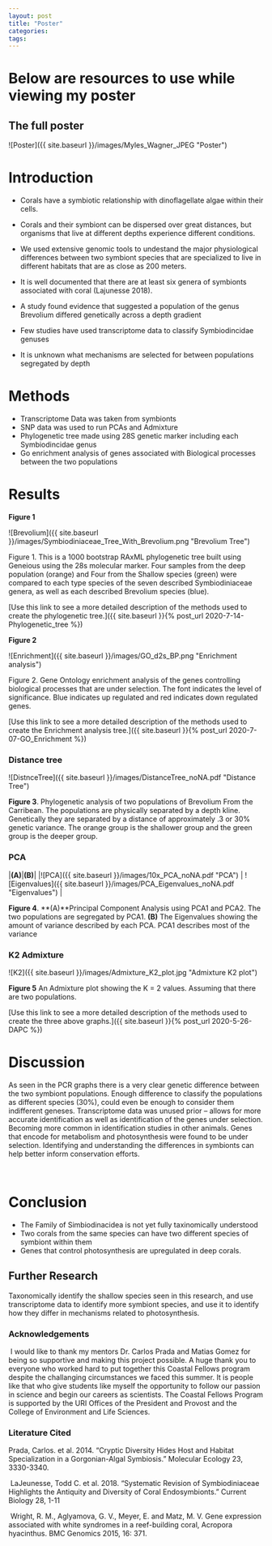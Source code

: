 ```yaml
---
layout: post
title: "Poster"
categories: 
tags: 
---
```


# Below are resources to use while viewing my poster

## The full poster


![Poster]({{ site.baseurl }}/images/Myles_Wagner_JPEG "Poster")


# Introduction

* Corals have a symbiotic relationship with dinoflagellate algae within their cells.​
* Corals and their symbiont can be dispersed over great distances, but organisms that live at different depths experience different conditions. ​
* We used extensive genomic tools to undestand  the major physiological differences between two symbiont species that are specialized to live in different habitats that are as close as 200 meters.​

* It is well documented that there are at least six genera of symbionts associated with coral (Lajunesse 2018).​
* A study found evidence that suggested a population of the genus Brevolium differed genetically across a depth gradient​
* Few studies have used transcriptome data to classify Symbiodincidae genuses ​
* It is unknown what mechanisms are selected for between populations segregated by depth


# Methods

* Transcriptome Data was taken from symbionts​
* SNP data was used to run PCAs and Admixture​
* Phylogenetic tree made using 28S genetic marker including each Symbiodincidae genus​
* Go enrichment analysis of genes associated with Biological processes between the two populations​


# Results

**Figure 1**

![Brevolium]({{ site.baseurl }}/images/Symbiodiniaceae_Tree_With_Brevolium.png "Brevolium Tree")

Figure 1. This is a 1000 bootstrap RAxML phylogenetic tree built using Geneious using the 28s molecular marker. Four samples from the deep population (orange) and Four from the Shallow species (green) were compared to each type species of the seven described Symbiodiniaceae genera, as well as each described Brevolium species (blue).​

 
[Use this link to see a more detailed description of the methods used to create the phylogenetic tree.]({{ site.baseurl }}{% post_url 2020-7-14-Phylogenetic_tree %})

**Figure 2**

![Enrichment]({{ site.baseurl }}/images/GO_d2s_BP.png "Enrichment analysis")

Figure 2.  Gene Ontology enrichment analysis of the genes controlling biological processes that are under selection. The font indicates the level of significance. Blue indicates up regulated and red indicates down regulated genes.​

[Use this link to see a more detailed description of the methods used to create the Enrichment analysis tree.]({{ site.baseurl }}{% post_url 2020-7-07-GO_Enrichment %})


### Distance tree
![DistnceTree]({{ site.baseurl }}/images/DistanceTree_noNA.pdf "Distance Tree")

**Figure 3**. Phylogenetic analysis of two populations of Brevolium From the Carribean. The populations are physically separated by a depth kline. Genetically they are separated by a distance of approximately .3 or 30% genetic variance. The orange group is the shallower group and the green group is the deeper group.


### PCA

|**(A)**|**(B)**|
|![PCA]({{ site.baseurl }}/images/10x_PCA_noNA.pdf "PCA") | ![Eigenvalues]({{ site.baseurl }}/images/PCA_Eigenvalues_noNA.pdf "Eigenvalues") |

**Figure 4**. **(A)**Principal Component Analysis using PCA1 and PCA2. The two populations are segregated by PCA1. **(B)** The Eigenvalues showing the amount of variance described by each PCA. PCA1 describes most of the variance

### K2 Admixture

![K2]({{ site.baseurl }}/images/Admixture_K2_plot.jpg "Admixture K2 plot")

**Figure 5** An Admixture plot showing the K = 2 values. Assuming that there are two populations.

[Use this link to see a more detailed description of the methods used to create the three above graphs.]({{ site.baseurl }}{% post_url 2020-5-26-DAPC %})


# Discussion

As seen in the PCR graphs there is a very clear genetic difference between the two symbiont populations. Enough difference to classify the populations as different species (30%), could even be enough to consider them indifferent geneses.​
Transcriptome data was unused prior – allows for more accurate identification as well as identification of the genes under selection. Becoming more common in identification studies in other animals.​
Genes that encode for metabolism and photosynthesis were found to be under selection.​
Identifying and understanding the differences in symbionts can help better inform conservation efforts.​

​

# Conclusion

* The Family of Simbiodinacidea is not yet fully taxinomically understood
* Two corals from the same species can have two different species of symbiont within them 
* Genes that control photosynthesis are upregulated in deep corals.



## Further Research

Taxonomically identify the shallow species seen in this research, and use transcriptome data to identify more symbiont species, and use it to identify how they differ in mechanisms related to photosynthesis.​
​


### Acknowledgements
​
I would like to thank my mentors Dr. Carlos Prada and Matias Gomez for being so supportive and making this project possible. A huge thank you to everyone who worked hard to put together this Coastal Fellows program despite the challanging circumstances we faced this summer. It is people like that who give students like myself the opportunity to follow our passion in science and begin our careers as scientists.​
The Coastal Fellows Program is supported by the URI Offices of the President and Provost and the College of Environment and Life Sciences.


### Literature Cited

Prada, Carlos. et al.  2014. “Cryptic Diversity Hides Host and Habitat Specialization in a Gorgonian-Algal Symbiosis.” Molecular Ecology 23, 3330-3340.​

​
LaJeunesse, Todd C. et al. 2018. “Systematic Revision of Symbiodiniaceae Highlights the Antiquity and Diversity of Coral Endosymbionts.” Current Biology 28, 1-11​

​
Wright, R. M., Aglyamova, G. V., Meyer, E. and Matz, M. V. Gene expression associated with white syndromes in a reef-building coral, Acropora hyacinthus. BMC Genomics 2015, 16: 371.